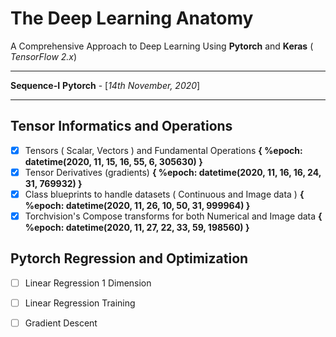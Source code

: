 # The Deep Learning Anatomy
A Comprehensive Approach to Deep Learning Using **Pytorch** 
and **Keras** ( *TensorFlow 2.x*)
***
**Sequence-I** **Pytorch** - [*14th November, 2020*]
***

## Tensor Informatics and Operations 

 - [x] Tensors ( Scalar, Vectors ) and Fundamental Operations  **{ %epoch: datetime(2020, 11, 15, 16, 55, 6, 305630) }**
 - [x] Tensor Derivatives (gradients) **{ %epoch: datetime(2020, 11, 16, 16, 24, 31, 769932) }**
 - [x] Class blueprints to handle datasets ( Continuous and Image data ) **{ %epoch: datetime(2020, 11, 26, 10, 50, 31, 999964) }**
 - [x] Torchvision's Compose transforms for both Numerical and Image data **{ %epoch: datetime(2020, 11, 27, 22, 33, 59, 198560) }**
 
## Pytorch Regression and Optimization 

- [ ] Linear Regression 1 Dimension 
- [ ] Linear Regression Training 
- [ ] Gradient Descent 
 
